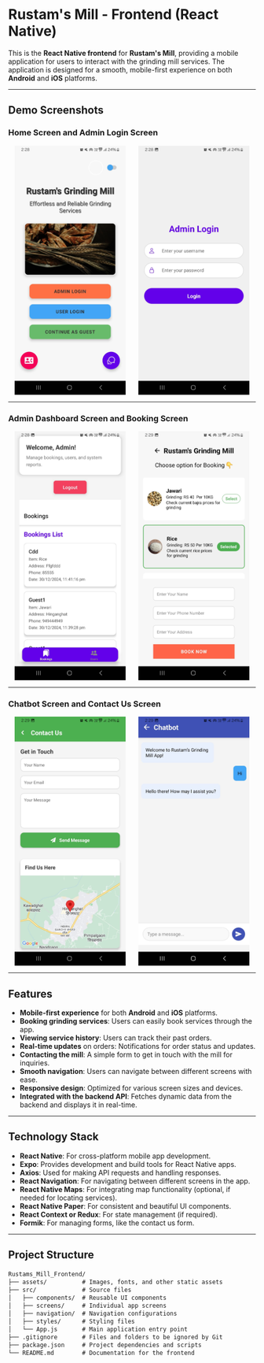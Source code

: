 # Rustam's Mill - Frontend (React Native)

This is the **React Native frontend** for **Rustam's Mill**, providing a mobile application for users to interact with the grinding mill services. The application is designed for a smooth, mobile-first experience on both **Android** and **iOS** platforms.

---

## Demo Screenshots

### Home Screen and Admin Login Screen
<div style="display: flex; justify-content: space-around;">
  <img src="assets/IMG-20241231-WA0003.jpg" alt="Home Screen" width="45%" />
  <img src="assets/IMG-20241231-WA0004.jpg" alt="Admin Login Screen" width="45%" />
</div>

---

### Admin Dashboard Screen and Booking Screen
<div style="display: flex; justify-content: space-around;">
  <img src="assets/IMG-20241231-WA0005.jpg" alt="Admin Dashboard Screen" width="45%" />
  <img src="assets/IMG-20241231-WA0006.jpg" alt="Booking Screen" width="45%" />
</div>

---

### Chatbot Screen and Contact Us Screen
<div style="display: flex; justify-content: space-around;">
  <img src="assets/IMG-20241231-WA0008.jpg" alt="Chatbot Screen" width="45%" />
  <img src="assets/IMG-20241231-WA0009.jpg" alt="Contact Us Screen" width="45%" />
</div>

---

## Features

- **Mobile-first experience** for both **Android** and **iOS** platforms.
- **Booking grinding services**: Users can easily book services through the app.
- **Viewing service history**: Users can track their past orders.
- **Real-time updates** on orders: Notifications for order status and updates.
- **Contacting the mill**: A simple form to get in touch with the mill for inquiries.
- **Smooth navigation**: Users can navigate between different screens with ease.
- **Responsive design**: Optimized for various screen sizes and devices.
- **Integrated with the backend API**: Fetches dynamic data from the backend and displays it in real-time.

---

## Technology Stack

- **React Native**: For cross-platform mobile app development.
- **Expo**: Provides development and build tools for React Native apps.
- **Axios**: Used for making API requests and handling responses.
- **React Navigation**: For navigating between different screens in the app.
- **React Native Maps**: For integrating map functionality (optional, if needed for locating services).
- **React Native Paper**: For consistent and beautiful UI components.
- **React Context or Redux**: For state management (if required).
- **Formik**: For managing forms, like the contact us form.

---

## Project Structure

```plaintext
Rustams_Mill_Frontend/
├── assets/          # Images, fonts, and other static assets
├── src/             # Source files
│   ├── components/  # Reusable UI components
│   ├── screens/     # Individual app screens
│   ├── navigation/  # Navigation configurations
│   ├── styles/      # Styling files
│   └── App.js       # Main application entry point
├── .gitignore       # Files and folders to be ignored by Git
├── package.json     # Project dependencies and scripts
└── README.md        # Documentation for the frontend
